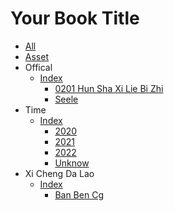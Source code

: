 # Your Book Title

- [All](all/all.md)
- [Asset](asset/readme.md)
- Offical
  - [Index](offical/index/README.md)
    * [0201 Hun Sha Xi Lie Bi Zhi](offical/index/0201-hun-sha-xi-lie-bi-zhi.md)
    * [Seele](offical/index/seele.md)
- Time
  - [Index](time/index/README.md)
    * [2020](time/index/2020.md)
    * [2021](time/index/2021.md)
    * [2022](time/index/2022.md)
    * [Unknow](time/index/unknow.md)
- Xi Cheng Da Lao
  - [Index](xi-cheng-da-lao/index/README.md)
    * [Ban Ben Cg](xi-cheng-da-lao/index/ban-ben-cg.md)
